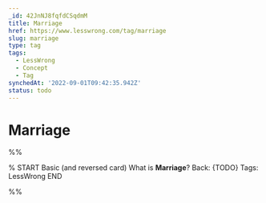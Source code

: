 ```yaml
---
_id: 42JnNJ8fqfdCSqdmM
title: Marriage
href: https://www.lesswrong.com/tag/marriage
slug: marriage
type: tag
tags:
  - LessWrong
  - Concept
  - Tag
synchedAt: '2022-09-01T09:42:35.942Z'
status: todo
---
```


# Marriage


%%

% START
Basic (and reversed card)
What is **Marriage**?
Back: {TODO}
Tags: LessWrong
END
<!--ID: 1663156991259-->


%%
	
